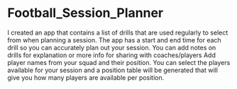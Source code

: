 # Football_Session_Planner
I created an app that contains a list of drills that are used regularly to select from when planning a session.
The app has a start and end time for each drill so you can accurately plan out your session.
You can add notes on drills for explanation or more info for sharing with coaches/players
Add player names from your squad and their position. You can select the players available for your session and a position table will be generated that 
will give you how many players are available per position.
